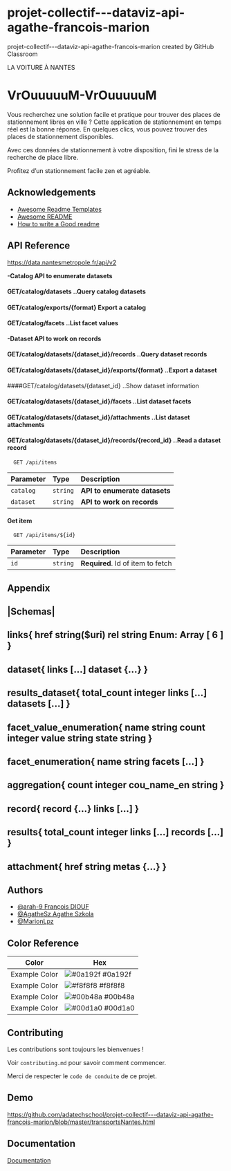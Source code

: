 # projet-collectif---dataviz-api-agathe-francois-marion
projet-collectif---dataviz-api-agathe-francois-marion created by GitHub Classroom

LA VOITURE À NANTES
# VrOuuuuuM-VrOuuuuuM

Vous recherchez une solution facile et pratique pour trouver des places de stationnement libres en ville ?
Cette application de stationnement en temps réel est la bonne réponse.
En quelques clics, vous pouvez trouver des places de stationnement disponibles.

Avec ces données de stationnement à votre disposition, fini le stress de la recherche de place libre.

Profitez d’un stationnement facile zen et agréable.

## Acknowledgements

 - [Awesome Readme Templates](https://awesomeopensource.com/project/elangosundar/awesome-README-templates)
 - [Awesome README](https://readme.so/)
 - [How to write a Good readme](https://bulldogjob.com/news/449-how-to-write-a-good-readme-for-your-github-project)


## API Reference


https://data.nantesmetropole.fr/api/v2

**-Catalog API to enumerate datasets**

#### GET/catalog/datasets ..Query catalog datasets
#### GET/catalog/exports/{format} Export a catalog
#### GET/catalog/facets ..List facet values

**-Dataset API to work on records**

#### GET/catalog/datasets/{dataset_id}/records ..Query dataset records


#### GET/catalog/datasets/{dataset_id}/exports/{format} ..Export a dataset


####GET/catalog/datasets/{dataset_id} ..Show dataset information


#### GET/catalog/datasets/{dataset_id}/facets ..List dataset facets


#### GET/catalog/datasets/{dataset_id}/attachments ..List dataset attachments


#### GET/catalog/datasets/{dataset_id}/records/{record_id} ..Read a dataset record

```http
  GET /api/items
```

| Parameter | Type     | Description                |
| :-------- | :------- | :------------------------- |
| `catalog` | `string` | **API to enumerate datasets** |
| `dataset` | `string` | **API to work on records** |

#### Get item

```http
  GET /api/items/${id}
```

| Parameter | Type     | Description                       |
| :-------- | :------- | :-------------------------------- |
| `id`      | `string` | **Required**. Id of item to fetch |




## Appendix

|**Schemas**|
-
links{
href	string($uri)
rel	string
Enum:
Array [ 6 ]
}
-

dataset{
links	[...]
dataset	{...}
}
-
results_dataset{
total_count	integer
links	[...]
datasets	[...]
}
-
facet_value_enumeration{
name	string
count	integer
value	string
state	string
}
-
facet_enumeration{
name	string
facets	[...]
}
-
aggregation{
count	integer
cou_name_en	string
}
-
record{
record	{...}
links	[...]
}
-
results{
total_count	integer
links	[...]
records	[...]
}
-
attachment{
href	string
metas	{...}
}
-

## Authors

- [@arah-9 François DIOUF](https://github.com/farah-9)
- [@AgatheSz Agathe Szkola](https://github.com/AgatheSz)
- [@MarionLpz](https://github.com/MarionLpz)

## Color Reference

| Color             | Hex                                                                |
| ----------------- | ------------------------------------------------------------------ |
| Example Color | ![#0a192f](https://via.placeholder.com/10/0a192f?text=+) #0a192f |
| Example Color | ![#f8f8f8](https://via.placeholder.com/10/f8f8f8?text=+) #f8f8f8 |
| Example Color | ![#00b48a](https://via.placeholder.com/10/00b48a?text=+) #00b48a |
| Example Color | ![#00d1a0](https://via.placeholder.com/10/00b48a?text=+) #00d1a0 |


## Contributing

Les contributions sont toujours les bienvenues !

Voir `contributing.md` pour savoir comment commencer.

Merci de respecter le `code de conduite` de ce projet.














## Demo

https://github.com/adatechschool/projet-collectif---dataviz-api-agathe-francois-marion/blob/master/transportsNantes.html


## Documentation

[Documentation](https://linktodocumentation)

